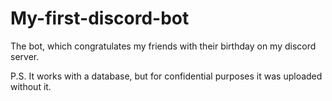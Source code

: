 # My-first-discord-bot
The bot, which congratulates my friends with their birthday on my discord server.

P.S.
It works with a database, but for confidential purposes it was uploaded without it.
